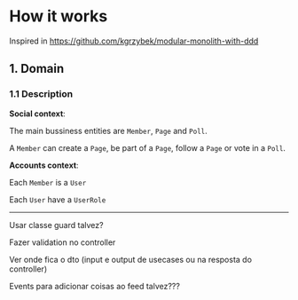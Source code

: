 # How it works

Inspired in https://github.com/kgrzybek/modular-monolith-with-ddd

## 1. Domain
### 1.1 Description

**Social context**:

The main bussiness entities are `Member`, `Page` and `Poll`.

A `Member` can create a `Page`, be part of a `Page`, follow a `Page` or vote in a `Poll`.

**Accounts context**:

Each `Member` is a `User`

Each `User` have a `UserRole`


-----
Usar classe guard talvez?

Fazer validation no controller

Ver onde fica o dto (input e output de usecases ou na resposta do controller)

Events para adicionar coisas ao feed talvez???